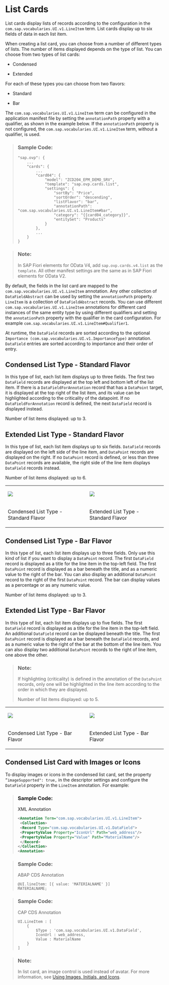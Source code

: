 <!-- loio56f39e077efb477d9e851cd082b7760c -->

# List Cards

List cards display lists of records according to the configuration in the `com.sap.vocabularies.UI.v1.LineItem` term. List cards display up to six fields of data in each list item.



When creating a list card, you can choose from a number of different types of lists. The number of items displayed depends on the type of list. You can choose from two types of list cards:

-   Condensed

-   Extended


For each of these types you can choose from two flavors:

-   Standard

-   Bar


The `com.sap.vocabularies.UI.v1.LineItem` term can be configured in the application manifest file by setting the `annotationPath` property with a qualifier, as shown in the example below. If the `annotationPath` property is not configured, the `com.sap.vocabularies.UI.v1.LineItem` term, without a qualifier, is used.

> ### Sample Code:  
> ```
> "sap.ovp": {
>     ...
>     "cards": {
>         ...
>         "card04": {
>             "model": "ZCD204_EPM_DEMO_SRV",
>             "template": "sap.ovp.cards.list",
>             "settings": {
>                 "sortBy": "Price",
>                 "sortOrder": "descending",
>                 "listFlavor": "bar",
>                 "annotationPath": "com.sap.vocabularies.UI.v1.LineItem#bar",
>                 "category": "{{card04_category}}",
>                 "entitySet": "Products"
>             }
>         },
>         ...
>     }
> }
> ```

> ### Note:  
> In SAP Fiori elements for OData V4, add `sap.ovp.cards.v4.list` as the `template`. All other manifest settings are the same as in SAP Fiori elements for OData V2.

By default, the fields in the list card are mapped to the `com.sap.vocabularies.UI.v1.LineItem` annotation. Any other collection of `DataFieldAbstract` can be used by setting the `annotationPath` property. `LineItem` is a collection of `DataFieldAbstract` records. You can use different `com.sap.vocabularies.UI.v1.LineItem` annotations for different card instances of the same entity type by using different qualifiers and setting the `annotationPath` property with the qualifier in the card configuration. For example `com.sap.vocabularies.UI.v1.LineItem#Qualifier1`.

At runtime, the `DataField` records are sorted according to the optional `Importance (com.sap.vocabularies.UI.v1.ImportanceType)` annotation. `DataField` entries are sorted according to importance and their order of entry.



## Condensed List Type - Standard Flavor

In this type of list, each list item displays up to three fields. The first two `DataField` records are displayed at the top left and bottom left of the list item. If there is a `DataFieldForAnnotation` record that has a `DataPoint` target, it is displayed at the top right of the list item, and its value can be highlighted according to the criticality of the datapoint. If no `DataFieldForAnnotation` record is defined, the next `DataField` record is displayed instead.

Number of list items displayed: up to 3.



## Extended List Type - Standard Flavor

In this type of list, each list item displays up to six fields. `DataField` records are displayed on the left side of the line item, and `DataPoint` records are displayed on the right. If no `DataPoint` record is defined, or less than three `DataPoint` records are available, the right side of the line item displays `DataField` records instead.

Number of list items displayed: up to 6.


<table>
<tr>
<td valign="top">

 ![](images/Condensed_Standard_342d904.png) 



</td>
<td valign="top">

 ![](images/Extended_Standard_849fdc4.png) 



</td>
</tr>
<tr>
<td valign="top">

Condensed List Type - Standard Flavor



</td>
<td valign="top">

Extended List Type - Standard Flavor



</td>
</tr>
</table>



## Condensed List Type - Bar Flavor

In this type of list, each list item displays up to three fields. Only use this kind of list if you want to display a `DataPoint` record. The first `DataField` record is displayed as a title for the line item in the top-left field. The first `DataPoint` record is displayed as a bar beneath the title, and as a numeric value to the right of the bar. You can also display an additional `DataPoint` record to the right of the first `DataPoint` record. The bar can display values as a percentage or as any numeric value.

Number of list items displayed: up to 3.



## Extended List Type - Bar Flavor

In this type of list, each list item displays up to five fields. The first `DataField` record is displayed as a title for the line item in the top-left field. An additional `DataField` record can be displayed beneath the title. The first `DataPoint` record is displayed as a bar beneath the `DataField` records, and as a numeric value to the right of the bar at the bottom of the line item. You can also display two additional `DataPoint` records to the right of line item, one above the other.

> ### Note:  
> If highlighting \(criticality\) is defined in the annotation of the `DataPoint` records, only one will be highlighted in the line item according to the order in which they are displayed.
> 
> Number of list items displayed: up to 5.


<table>
<tr>
<td valign="top">

 ![](images/Condensed_Bar_8f1def4.png) 



</td>
<td valign="top">

 ![](images/Extended_Bar_bdbbbb2.png) 



</td>
</tr>
<tr>
<td valign="top">

Condensed List Type - Bar Flavor



</td>
<td valign="top">

Extended List Type - Bar Flavor



</td>
</tr>
</table>



<a name="loio56f39e077efb477d9e851cd082b7760c__section_xt3_h4n_m2b"/>

## Condensed List Card with Images or Icons

To display images or icons in the condensed list card, set the property `”imageSupported": true,` in the descriptor settings and configure the `DataField` property in the `LineItem` annotation. For example:

> ### Sample Code:  
> XML Annotation
> 
> ```xml
> <Annotation Term="com.sap.vocabularies.UI.v1.LineItem">
>  <Collection>
>  <Record Type="com.sap.vocabularies.UI.v1.DataField">
>  <PropertyValue Property="IconUrl" Path="web_address"/>
>  <PropertyValue Property="Value" Path="MaterialName"/>
>  </Record>
> </Collection>
> <Annotation>
> ```

> ### Sample Code:  
> ABAP CDS Annotation
> 
> ```
> @UI.lineItem: [{ value: 'MATERIALNAME' }]
> MATERIALNAME;
> ```

> ### Sample Code:  
> CAP CDS Annotation
> 
> ```
> UI.LineItem : [
>     {
>         $Type : 'com.sap.vocabularies.UI.v1.DataField',
>         IconUrl : web_address,
>         Value : MaterialName
>     }
> ]
> ```

> ### Note:  
> In list card, an image control is used instead of avatar. For more information, see [Using Images, Initials, and Icons](using-images-initials-and-icons-5760b63.md).

